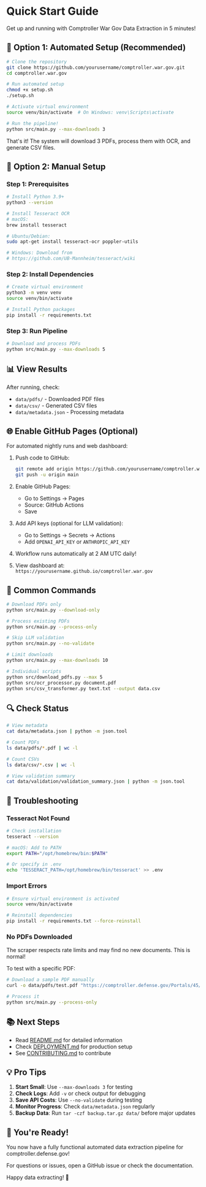 # Quick Start Guide

Get up and running with Comptroller War Gov Data Extraction in 5 minutes!

## 🚀 Option 1: Automated Setup (Recommended)

```bash
# Clone the repository
git clone https://github.com/yourusername/comptroller.war.gov.git
cd comptroller.war.gov

# Run automated setup
chmod +x setup.sh
./setup.sh

# Activate virtual environment
source venv/bin/activate  # On Windows: venv\Scripts\activate

# Run the pipeline!
python src/main.py --max-downloads 3
```

That's it! The system will download 3 PDFs, process them with OCR, and generate CSV files.

## 🔧 Option 2: Manual Setup

### Step 1: Prerequisites

```bash
# Install Python 3.9+
python3 --version

# Install Tesseract OCR
# macOS:
brew install tesseract

# Ubuntu/Debian:
sudo apt-get install tesseract-ocr poppler-utils

# Windows: Download from
# https://github.com/UB-Mannheim/tesseract/wiki
```

### Step 2: Install Dependencies

```bash
# Create virtual environment
python3 -m venv venv
source venv/bin/activate

# Install Python packages
pip install -r requirements.txt
```

### Step 3: Run Pipeline

```bash
# Download and process PDFs
python src/main.py --max-downloads 5
```

## 📊 View Results

After running, check:

- `data/pdfs/` - Downloaded PDF files
- `data/csv/` - Generated CSV files
- `data/metadata.json` - Processing metadata

## 🌐 Enable GitHub Pages (Optional)

For automated nightly runs and web dashboard:

1. Push code to GitHub:
   ```bash
   git remote add origin https://github.com/yourusername/comptroller.war.gov.git
   git push -u origin main
   ```

2. Enable GitHub Pages:
   - Go to Settings → Pages
   - Source: GitHub Actions
   - Save

3. Add API keys (optional for LLM validation):
   - Go to Settings → Secrets → Actions
   - Add `OPENAI_API_KEY` or `ANTHROPIC_API_KEY`

4. Workflow runs automatically at 2 AM UTC daily!

5. View dashboard at: `https://yourusername.github.io/comptroller.war.gov`

## 🎯 Common Commands

```bash
# Download PDFs only
python src/main.py --download-only

# Process existing PDFs
python src/main.py --process-only

# Skip LLM validation
python src/main.py --no-validate

# Limit downloads
python src/main.py --max-downloads 10

# Individual scripts
python src/download_pdfs.py --max 5
python src/ocr_processor.py document.pdf
python src/csv_transformer.py text.txt --output data.csv
```

## 🔍 Check Status

```bash
# View metadata
cat data/metadata.json | python -m json.tool

# Count PDFs
ls data/pdfs/*.pdf | wc -l

# Count CSVs
ls data/csv/*.csv | wc -l

# View validation summary
cat data/validation/validation_summary.json | python -m json.tool
```

## 🐛 Troubleshooting

### Tesseract Not Found

```bash
# Check installation
tesseract --version

# macOS: Add to PATH
export PATH="/opt/homebrew/bin:$PATH"

# Or specify in .env
echo 'TESSERACT_PATH=/opt/homebrew/bin/tesseract' >> .env
```

### Import Errors

```bash
# Ensure virtual environment is activated
source venv/bin/activate

# Reinstall dependencies
pip install -r requirements.txt --force-reinstall
```

### No PDFs Downloaded

The scraper respects rate limits and may find no new documents. This is normal!

To test with a specific PDF:
```bash
# Download a sample PDF manually
curl -o data/pdfs/test.pdf "https://comptroller.defense.gov/Portals/45/Documents/..."

# Process it
python src/main.py --process-only
```

## 📚 Next Steps

- Read [README.md](README.md) for detailed information
- Check [DEPLOYMENT.md](DEPLOYMENT.md) for production setup
- See [CONTRIBUTING.md](CONTRIBUTING.md) to contribute

## 💡 Pro Tips

1. **Start Small**: Use `--max-downloads 3` for testing
2. **Check Logs**: Add `-v` or check output for debugging
3. **Save API Costs**: Use `--no-validate` during testing
4. **Monitor Progress**: Check `data/metadata.json` regularly
5. **Backup Data**: Run `tar -czf backup.tar.gz data/` before major updates

## 🎉 You're Ready!

You now have a fully functional automated data extraction pipeline for comptroller.defense.gov!

For questions or issues, open a GitHub issue or check the documentation.

Happy data extracting! 🚀
